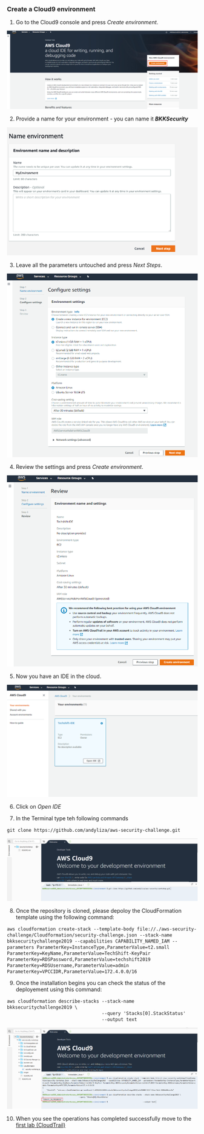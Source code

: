 ### Create a Cloud9 environment

1) Go to the Cloud9 console and press *Create environment*.

![prerequisites lab](images//1d057a6d465f25b6ff1842ee465ab08d.png)

2) Provide a name for your environment - you can name it ___BKKSecurity___

![images/](images/cloud9-environment-name.png)

3) Leave all the parameters untouched and press *Next Steps*.


![images/](images/bd9d46e5b0a0c7f7e0e405566a2a4806.png)


4) Review the settings and press *Create environment*.


![images/](images/09e18a38e2942abbedcfae852c057fb3.png)


5) Now you have an IDE in the cloud.


![images/](images/6bf8fc54f1f01e9eda93a8dc95f5dccd.png)

6) Click on *Open IDE*

7) In the Terminal type teh following commands

```
git clone https://github.com/andyliza/aws-security-challenge.git

```
![images/](images/clone.png)

8) Once the repository is cloned, please depoloy the CloudFormation template using the following command:

```
aws cloudformation create-stack --template-body file://./aws-security-challenge/Cloudformation/security-challenge.json --stack-name bkksecuritychallenge2019 --capabilities CAPABILITY_NAMED_IAM --parameters ParameterKey=InstanceType,ParameterValue=t2.small ParameterKey=KeyName,ParameterValue=TechShift-KeyPair ParameterKey=RDSPassword,ParameterValue=techshift2019 ParameterKey=RDSUsername,ParameterValue=admin ParameterKey=VPCCIDR,ParameterValue=172.4.0.0/16

```

9) Once the installation begins you can check the status of the deployement using this command:

```
aws cloudformation describe-stacks --stack-name bkksecuritychallenge2019 \
                                   --query 'Stacks[0].StackStatus'
                                   --output text
```

![images/](images/statuscheck.png)

10) When you see the operations has completed successfully move to the [first lab (CloudTrail)](../01-CloudTrail-Lab/README.md)
